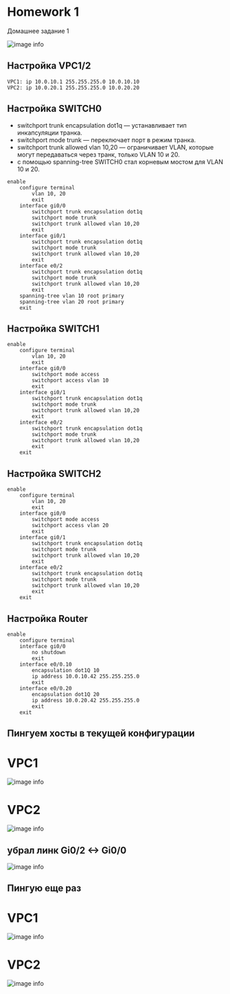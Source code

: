 # Homework 1

Домашнее задание 1

![image info](struct.jpeg)

## Настройка VPC1/2
```
VPC1: ip 10.0.10.1 255.255.255.0 10.0.10.10
VPC2: ip 10.0.20.1 255.255.255.0 10.0.20.20
```

## Настройка SWITCH0
- switchport trunk encapsulation dot1q — устанавливает тип инкапсуляции транка.
- switchport mode trunk — переключает порт в режим транка.
- switchport trunk allowed vlan 10,20 — ограничивает VLAN, которые могут передаваться через транк, только VLAN 10 и 20.
- с помощью spanning-tree SWITCH0 стал корневым мостом для VLAN 10 и 20.
```
enable
    configure terminal
        vlan 10, 20
        exit
    interface gi0/0
        switchport trunk encapsulation dot1q
        switchport mode trunk
        switchport trunk allowed vlan 10,20
        exit
    interface gi0/1
        switchport trunk encapsulation dot1q
        switchport mode trunk
        switchport trunk allowed vlan 10,20
        exit
    interface e0/2
        switchport trunk encapsulation dot1q
        switchport mode trunk
        switchport trunk allowed vlan 10,20
        exit
    spanning-tree vlan 10 root primary
    spanning-tree vlan 20 root primary
    exit
```

## Настройка SWITCH1
```
enable
    configure terminal
        vlan 10, 20
        exit
    interface gi0/0
        switchport mode access
        switchport access vlan 10
        exit
    interface gi0/1
        switchport trunk encapsulation dot1q
        switchport mode trunk
        switchport trunk allowed vlan 10,20
        exit
    interface e0/2
        switchport trunk encapsulation dot1q
        switchport mode trunk
        switchport trunk allowed vlan 10,20
        exit
    exit
```


## Настройка SWITCH2
```
enable
    configure terminal
        vlan 10, 20
        exit
    interface gi0/0
        switchport mode access
        switchport access vlan 20
        exit
    interface gi0/1
        switchport trunk encapsulation dot1q
        switchport mode trunk
        switchport trunk allowed vlan 10,20
        exit
    interface e0/2
        switchport trunk encapsulation dot1q
        switchport mode trunk
        switchport trunk allowed vlan 10,20
        exit
    exit
```


## Настройка Router
```
enable
    configure terminal
    interface gi0/0
        no shutdown
        exit
    interface e0/0.10
        encapsulation dot1Q 10
        ip address 10.0.10.42 255.255.255.0
        exit
    interface e0/0.20
        encapsulation dot1Q 20
        ip address 10.0.20.42 255.255.255.0
        exit
    exit
```


## Пингуем хосты в текущей конфигурации

# VPC1

![image info](first_vpc1.jpeg)

# VPC2

![image info](first_vpc2.jpeg)


## убрал линк Gi0/2 <-> Gi0/0

![image info](struct_without_wire.jpeg)


## Пингую еще раз

# VPC1

![image info](second_vpc1.jpeg)

# VPC2

![image info](second_vpc2.jpeg)
